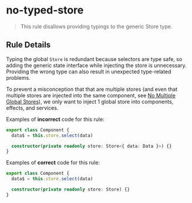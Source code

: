 # no-typed-store

> This rule disallows providing typings to the generic Store type.

## Rule Details

Typing the global `Store` is redundant because selectors are type safe, so adding the generic state interface while injecting the store is unnecessary.
Providing the wrong type can also result in unexpected type-related problems.

To prevent a misconception that that are multiple stores (and even that multiple stores are injected into the same component, see [No Multiple Global Stores](./no-multiple-global-stores.md)), we only want to inject 1 global store into components, effects, and services.

Examples of **incorrect** code for this rule:

```ts
export class Component {
  data$ = this.store.select(data)

  constructor(private readonly store: Store<{ data: Data }>) {}
}
```

Examples of **correct** code for this rule:

```ts
export class Component {
  data$ = this.store.select(data)

  constructor(private readonly store: Store) {}
}
```
